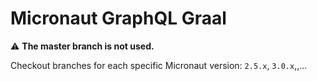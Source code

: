 # Micronaut GraphQL Graal

:warning: **The master branch is not used.**

Checkout branches for each specific Micronaut version: `2.5.x`, `3.0.x`,,...

